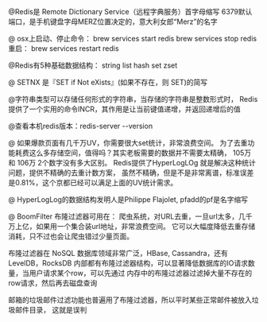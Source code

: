 @Redis是 Remote Dictionary Service（远程字典服务）首字母缩写
6379默认端口，是手机键盘字母MERZ位置决定的，意大利女郎“Merz”的名字

@ osx上启动、停止命令：
brew services start redis
brew services stop redis
重启：
brew services restart redis


@Redis有5种基础数据结构：
string
list
hash
set
zset

@ SETNX 是『SET if Not eXists』(如果不存在，则 SET)的简写

@字符串类型可以存储任何形式的字符串，当存储的字符串是整数形式时，
Redis提供了一个实用的命令INCR，其作用是让当前键值递增，并返回递增后的值

@查看本机redis版本：redis-server --version

@  如果爆款页面有几千万UV，你需要很大set统计，非常浪费空间。
为了去重功能耗费这么多存储空间，值得吗？其实老板需要的数据并不需要太精确，
105万 和 106万 2个数字没有多大区别。
    Redis提供了HyperLogLOg 就是解决这种统计问题，提供不精确的去重计数方案，
虽然不精确，但是不是非常离谱，标准误差是0.81%，这个京都已经可以满足上面的UV统计需求。

@ HyperLogLog的数据结构发明人是Philippe Flajolet, pfadd的pf是名字缩写


@ BoomFilter 布隆过滤器可用在：
爬虫系统，对URL去重，一旦url太多，几千万上亿，如果用一个集合装url地址，非常浪费空间。
它可以大幅度降低去重存储消耗，只不过也会让爬虫错过少量页面。

布隆过滤器在 NoSQL 数据库领域非常广泛，HBase, Cassandra，还有LevelDB，RocksDB
内部都有布隆过滤器结构，可以显著降低数据库的IO请求数量，当用户请求某个row，可以先通过
内存中的布隆过滤器过滤掉大量不存在的row请求，然后再去磁盘查询

邮箱的垃圾邮件过滤功能也普遍用了布隆过滤器，所以平时某些正常邮件被放入垃圾邮件目录，
这就是误判